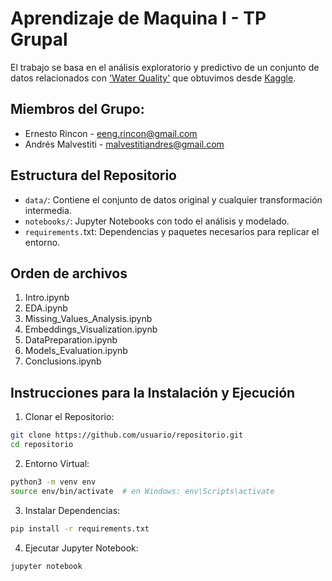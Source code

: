 # Aprendizaje de Maquina I - TP Grupal

 El trabajo se basa en el análisis exploratorio y predictivo de un conjunto de datos relacionados con ['Water Quality'](https://www.kaggle.com/datasets/adityakadiwal/water-potability) que obtuvimos desde [Kaggle](https://www.kaggle.com/).

## Miembros del Grupo:
- Ernesto Rincon - eeng.rincon@gmail.com
- Andrés Malvestiti - malvestitiandres@gmail.com

## Estructura del Repositorio
- `data/`: Contiene el conjunto de datos original y cualquier transformación intermedia.
- `notebooks/`: Jupyter Notebooks con todo el análisis y modelado.
- `requirements.`txt: Dependencias y paquetes necesarios para replicar el entorno.

## Orden de archivos
1. Intro.ipynb
2. EDA.ipynb
3. Missing_Values_Analysis.ipynb
4. Embeddings_Visualization.ipynb
5. DataPreparation.ipynb
6. Models_Evaluation.ipynb
7. Conclusions.ipynb

## Instrucciones para la Instalación y Ejecución

1. Clonar el Repositorio:
```bash
git clone https://github.com/usuario/repositorio.git
cd repositorio
```

2. Entorno Virtual:
```bash
python3 -m venv env
source env/bin/activate  # en Windows: env\Scripts\activate
```

3. Instalar Dependencias:
```bash
pip install -r requirements.txt
```

4. Ejecutar Jupyter Notebook:
```bash
jupyter notebook
```